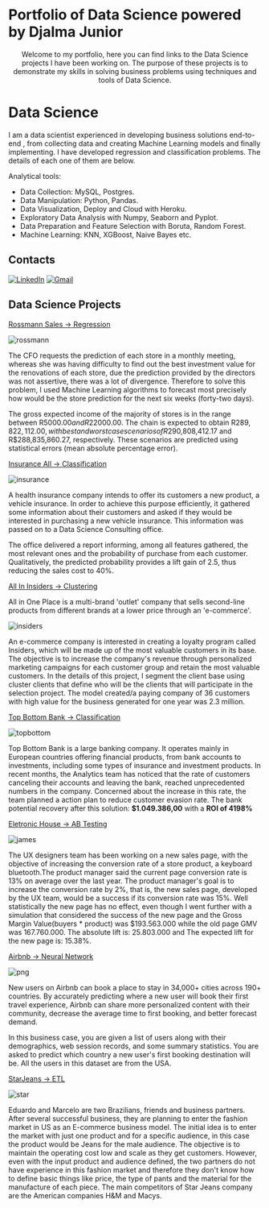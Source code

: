 # Portfolio of Data Science powered by Djalma Junior

<p align=center>
Welcome to my portfolio, here you can find links to the Data Science projects I have been working on. The purpose of these projects is to demonstrate my skills in solving business problems using techniques and tools of Data Science.
</p>


# Data Science

I am a data scientist experienced in developing business solutions end-to-end , from collecting data and creating Machine Learning models and finally implementing.
I have developed regression and classification problems. The details of each one of them are below.

Analytical tools:
- Data Collection: MySQL, Postgres.
- Data Manipulation: Python, Pandas.
- Data Visualization, Deploy and Cloud with Heroku.
- Exploratory Data Analysis with Numpy, Seaborn and Pyplot.
- Data Preparation and Feature Selection with Boruta, Random Forest.
- Machine Learning: KNN, XGBoost, Naive Bayes etc.

## Contacts



[<img alt="LinkedIn" src="https://img.shields.io/badge/LinkedIn-0077B5?style=for-the-badge&logo=linkedin&logoColor=white"/>](https://www.linkedin.com/in/djalmajunior07)
[<img alt="Gmail" src = "https://img.shields.io/badge/Gmail-D14836?style=for-the-badge&logo=gmail&logoColor=white"/>](mailto:djalmajr07@gmail.com)


## Data Science Projects


[Rossmann Sales -> Regression](https://github.com/djalmajr07/rossmann-sales)

![rossmann](https://user-images.githubusercontent.com/85264359/183309979-2293b0ad-7787-497b-a8e4-9502cd33b307.png)

The CFO requests the prediction of each store in a monthly meeting, whereas she was having difficulty to find out the best investment value for the renovations of each store, due the prediction provided by the directors was not assertive, there was a lot of divergence. Therefore to solve this problem, I used Machine Learning algorithms to forecast most precisely how would be the store prediction for the next six weeks (forty-two days). 

The gross expected income of the majority of stores is in the range between R$5000.00 and R$22000.00. The chain is expected to obtain R$289,822,112.00, with best and worst case scenarios of R$290,808,412.17 and R$288,835,860.27, respectively. These scenarios are predicted using statistical errors (mean absolute percentage error).



[Insurance All -> Classification](https://github.com/djalmajr07/InsuranceAll)

![insurance](https://user-images.githubusercontent.com/85264359/183309986-a0e772a9-21e5-4bf2-9439-7d5afc334281.png)

A health insurance company intends to offer its customers a new product, a vehicle insurance. In order to achieve this purpose efficiently, it gathered some information about their customers and asked if they would be interested in purchasing a new vehicle insurance. This information was passed on to a Data Science Consulting office.

The office delivered a report informing, among all features gathered, the most relevant ones and the probability of purchase from each customer. Qualitatively, the predicted probability provides a lift gain of 2.5, thus reducing the sales cost to 40%.



[All In Insiders -> Clustering](https://github.com/djalmajr07/all_in_insiders)

All in One Place is a multi-brand 'outlet' company that sells second-line products from different brands at a lower price through an 'e-commerce'.

![insiders](https://user-images.githubusercontent.com/85264359/183309991-dcb0455c-5f30-4ff5-be6e-e5b933d719ea.png)


An e-commerce company is interested in creating a loyalty program called Insiders, which will be made up of the most valuable customers in its base. The objective is to increase the company's revenue through personalized marketing campaigns for each customer group and retain the most valuable customers. In the details of this project, I segment the client base using cluster clients that define who will be the clients that will participate in the selection project. The model created/a paying company of 36 customers with high value for the business generated for one year was 2.3 million.



[Top Bottom Bank -> Classification](https://github.com/djalmajr07/topbottombank)

![topbottom](https://user-images.githubusercontent.com/85264359/183309997-17d0b382-d057-4ed0-9bfa-217835f49ad9.png)

Top Bottom Bank is a large banking company. It operates mainly in European countries offering financial products, from bank accounts to investments, including some types of insurance and investment products. In recent months, the Analytics team has noticed that the rate of customers canceling their accounts and leaving the bank, reached unprecedented numbers in the company. Concerned about the increase in this rate, the team planned a
action plan to reduce customer evasion rate. The bank potential recovery after this solution: **$1.049.386,00** with a **ROI of 4198%**

[Eletronic House -> AB Testing](https://github.com/djalmajr07/ab_testing_page_conversion)

![james](https://user-images.githubusercontent.com/85264359/183310002-5fbe9f2e-24ba-4e6b-aa90-58686fd9e953.png)

The UX designers team has been working on a new sales page, with the objective of increasing the conversion rate of a store product, a keyboard bluetooth.The product manager said the current page conversion rate is 13% on average over the last year. The product manager's goal is to increase the conversion rate by 2%, that is, the new sales page, developed by the UX team, would be a success if its conversion rate was 15%. Well statistically the new page has no effect, even though I went further with a simulation that considered the success of the new page and the Gross Margin Value(buyers * product) was $193.563.000 while the old page GMV was 167.760.000. The absolute lift is: 25.803.000 and The expected lift for the new page is: 15.38%.


[Airbnb -> Neural Network](https://github.com/djalmajr07/airbnb)

![png](https://user-images.githubusercontent.com/85264359/183310021-9fcbd765-0d58-49f3-af8a-254beebc2482.png)

New users on Airbnb can book a place to stay in 34,000+ cities across 190+ countries. By accurately predicting where a new user will book their first travel experience, Airbnb can share more personalized content with their community, decrease the average time to first booking, and better forecast demand.

In this business case, you are given a list of users along with their demographics, web session records, and some summary statistics. You are asked to predict which country a new user's first booking destination will be. All the users in this dataset are from the USA.



[StarJeans -> ETL](https://github.com/djalmajr07/starjeans)

![star](https://user-images.githubusercontent.com/85264359/183310010-9c1df731-636a-4a9a-9cf5-8d8506a12dec.png)

Eduardo and Marcelo are two Brazilians, friends and business partners. After several successful business, they are planning to enter the fashion market in US as an E-commerce business model. The initial idea is to enter the market with just one product and for a specific audience, in this case the product would be Jeans for the male audience. The objective is to maintain the operating cost low and scale as they get customers. However, even with the input product and audience defined, the two partners do not have experience in this fashion market and therefore they don't know how to define basic things like price, the type of pants and the material for the manufacture of each piece. The main competitors of Star Jeans company are the American companies H&M and Macys.




<!--
**djalmajr07/djalmajr07** is a ✨ _special_ ✨ repository because its `README.md` (this file) appears on your GitHub profile.

Here are some ideas to get you started:

- 🔭 I’m currently working on ...
- 🌱 I’m currently learning ...
- 👯 I’m looking to collaborate on ...
- 🤔 I’m looking for help with ...
- 💬 Ask me about ...
- 📫 How to reach me: ...
- 😄 Pronouns: ...
- ⚡ Fun fact: ...
-->
